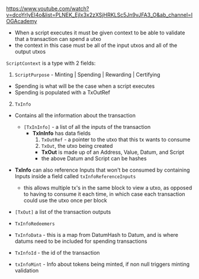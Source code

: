 https://www.youtube.com/watch?v=dcoYrIyEI4o&list=PLNEK_Ejlx3x2zXSjHRKLSc5Jn9vJFA3_O&ab_channel=IOGAcademy

- When a script executes it must be given context to be able to validate that a transaction can spend a utxo
- the context in this case must be all of the input utxos and all of the output utxos

`ScriptContext` is a type with 2 fields:
1. `ScriptPurpose` - Minting | Spending | Rewarding | Certifying
  - Spending is what will be the case when a script executes
  - Spending is populated with a TxOutRef
2. `TxInfo`
  - Contains all the information about the transaction
    - `[TxInInfo]` - a list of all the inputs of the transaction
      - <b>TxInInfo</b> has data fields 
        1. `TxOutRef` - a pointer to the utxo that this tx wants to consume
        2. `TxOut`, the utxo being created
          - <b>TxOut</b> is made up of an Address, Value, Datum, and Script
          - the above Datum and Script can be hashes
  - <b>TxInfo</b> can also reference Inputs that won't be consumed by containing Inputs inside a field called `txInfoReferenceInputs`
    - this allows multiple tx's in the same block to view a utxo, as opposed to having to consume it each time, in which case each transaction could use the utxo once per block

- `[TxOut]` a list of the transaction outputs 
- `TxInfoRedeemers` 
- `TxInfoData` -  this is a map from DatumHash to Datum, and is where datums need to be included for spending transactions
- `TxInfoId` - the id of the transaction
- `txInfoMint` - Info about tokens being minted, if non null triggers minting validation